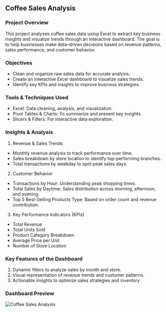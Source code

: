 ## Coffee Sales Analysis

### Project Overview
This project analyzes coffee sales data using Excel to extract key business insights and visualize trends through an interactive dashboard. The goal is to help businesses make data-driven decisions based on revenue patterns, sales performance, and customer behavior.

### Objectives
- Clean and organize raw sales data for accurate analysis.
- Create an interactive Excel dashboard to visualize sales trends.
- Identify key KPIs and insights to improve business strategies.

### Tools & Techniques Used
- Excel: Data cleaning, analysis, and visualization.
- Pivot Tables & Charts: To summarize and present key insights.
- Slicers & Filters: For interactive data exploration.

### Insights & Analysis
1. Revenue & Sales Trends
- Monthly revenue analysis to track performance over time.
- Sales breakdown by store location to identify top-performing branches.
- Total transactions by weekday to spot peak sales days.

2. Customer Behavior
- Transactions by Hour: Understanding peak shopping times.
- Total Sales by Daytime: Sales distribution across morning, afternoon, and evening.
- Top 5 Best-Selling Products Type: Based on order count and revenue contribution.

3. Key Performance Indicators (KPIs)
- Total Revenue
- Total Units Sold
- Product Category Breakdown
- Average Price per Unit
- Number of Store Location

### Key Features of the Dashboard
1. Dynamic filters to analyze sales by month and store.
2. Visual representation of revenue trends and customer patterns.
3. Actionable insights to optimize sales strategies and inventory

### Dashboard Preview
![Coffee Sales Analysis]()

